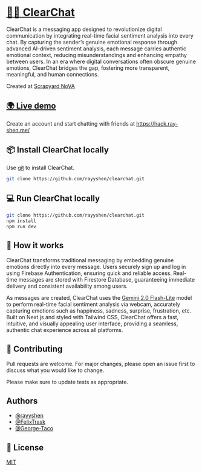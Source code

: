 # [🔎💬  ClearChat](https://hack.ray-shen.me/)

ClearChat is a messaging app designed to revolutionize digital communication by integrating real-time facial sentiment analysis into every chat. By capturing the sender’s genuine emotional response through advanced AI-driven sentiment analysis, each message carries authentic emotional context, reducing misunderstandings and enhancing empathy between users. In an era where digital conversations often obscure genuine emotions, ClearChat bridges the gap, fostering more transparent, meaningful, and human connections. 

Created at [Scrapyard NoVA](https://scrapyard.hackclub.com/nova)

## [🌍 Live demo](https://hack.ray-shen.me/)

Create an account and start chatting with friends at https://hack.ray-shen.me/

## 📦 Install ClearChat locally

Use [git](https://git-scm.com/downloads) to install ClearChat.

```bash
git clone https://github.com/rayyshen/clearchat.git
```

## 💻 Run ClearChat locally

```bash
git clone https://github.com/rayyshen/clearchat.git
npm install
npm run dev
```
## 🤔 How it works
ClearChat transforms traditional messaging by embedding genuine emotions directly into every message. Users securely sign up and log in using Firebase Authentication, ensuring quick and reliable access. Real-time messages are stored with Firestore Database, guaranteeing immediate delivery and consistent availability among users.

As messages are created, ClearChat uses the [Gemini 2.0 Flash-Lite](https://developers.googleblog.com/en/gemini-2-family-expands/) model to perform real-time facial sentiment analysis via webcam, accurately capturing emotions such as happiness, sadness, surprise, frustration, etc. Built on Next.js and styled with Tailwind CSS, ClearChat offers a fast, intuitive, and visually appealing user interface, providing a seamless, authentic chat experience across all platforms.

## 💞 Contributing
Pull requests are welcome. For major changes, please open an issue first to discuss what you would like to change.

Please make sure to update tests as appropriate.

## Authors

- [@rayyshen](https://www.github.com/rayyshen)
- [@FelixTrask](https://github.com/FelixTrask)
- [@George-Taco](https://github.com/George-Taco)


## 🔑 License
[MIT](https://choosealicense.com/licenses/mit/)
